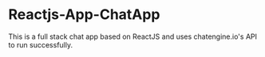 # Reactjs-App-ChatApp
This is a full stack chat app based on ReactJS and uses chatengine.io's API to run successfully.
